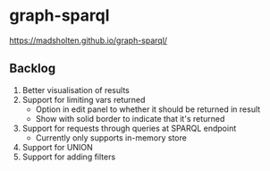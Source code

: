 # graph-sparql

https://madsholten.github.io/graph-sparql/

## Backlog

1. Better visualisation of results
1. Support for limiting vars returned
    * Option in edit panel to whether it should be returned in result
    * Show with solid border to indicate that it's returned
1. Support for requests through queries at SPARQL endpoint
    * Currently only supports in-memory store
1. Support for UNION
1. Support for adding filters
